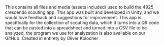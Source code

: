 This contains all files and media (assets included) used to build the 4925 crescendo scouting app. This app was built and developed in Unity, and we would love feedback and suggestions for improvement.
This app is specifically for the collection of scouting data, which it turns into a QR code that can be pasted into a spreadsheet and turned into a CSV file to be analyzed, the program we use for analyzation is also available on our GitHub.
Created in entirety by Oliver Kolodner
